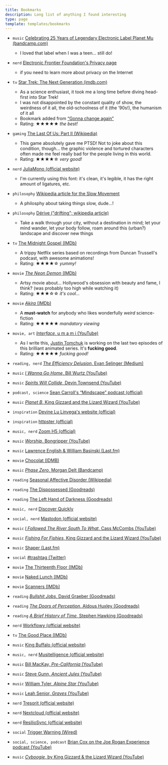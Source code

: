 ```yaml
---
title: Bookmarks
description: Long list of anything I found interesting
type: page
template: templates/bookmarks
---
```


- `music` [Celebrating 25 Years of Legendary Electronic Label Planet Mu (bandcamp.com)](https://daily.bandcamp.com/label-profile/planet-mu-25th-anniversary-guide)
  - I loved that label when I was a teen... still do!

- `nerd` [Electronic Frontier Foundation's Privacy page](https://www.eff.org/issues/privacy)
  - if you need to learn more about privacy on the Internet

- `tv` [Star Trek: The Next Generation (imdb.com)](https://www.imdb.com/title/tt0092455/reference)
  - As a science enthusiast, it took me a long time before diving head-first into Star Trek!
  - I was not disappointed by the constant quality of show, the weirdness of it all, the old-schoolness of it (the ’90s!), the humanism of it all
  - Bookmark added from [“Gonna change again”](/blog/2020/11/17/gonna-change-again)
  - Rating: ★★★★★ _the best!_

- `gaming` [The Last Of Us: Part II (Wikipedia)](https://en.wikipedia.org/wiki/The_Last_of_Us_Part_II)
  - This game absolutely gave me PTSD! Not to joke about this condition, though... the graphic violence and tortured characters often made me feel really bad for the people living in this world.
  - Rating: ★★★★☆ _very good!_

- `nerd` [JuliaMono (official website)](https://juliamono.netlify.app)
  - I'm currently using this font: it's clean, it's legible, it has the right amount of ligatures, etc.

- `philosophy` [Wikipedia article for the Slow Movement](https://www.slowmovement.com/)
  - A philosphy about taking things slow, dude...!

- `philosophy` [Dérive ("drifting"; wikipedia article)](https://en.wikipedia.org/wiki/D%C3%A9rive)
  - Take a walk through your city, without a destination in mind; let your mind wander, let your body follow, roam around this (urban?) landscape and discover new things

- `tv` [The Midnight Gospel (IMDb)](https://www.imdb.com/title/tt11639414/reference)
  - A trippy Netflix series based on recordings from Duncan Trussell's podcast, with awesome animations!
  - Rating: ★★★★☆ _yummy!_

- `movie` [_The Neon Demon_ (IMDb)](https://www.imdb.com/title/tt1974419)
  - Artsy movie about... Hollywood's obsession with beauty and fame, I think? (was probably too high while watching it)
  - Rating: ★★★☆☆ _it's cool..._

- `movie` [_Akira_ (IMDb)](https://www.imdb.com/title/tt0094625)
  - A **must-watch** for anybody who likes wonderfully _weird_ science-fiction
  - Rating: ★★★★★ _mandatory viewing_

- `movie, art` [_Interface_, u m a m i (YouTube)](https://www.youtube.com/watch?v=b_V-VJQT6pM)
  - As I write this, [Justin Tomchuk](https://justintomchuk.com/) is working on the last two episodes of this brilliant animated series. It's **fucking good**.
  - Rating: ★★★★★ _fucking good!_

- `reading, nerd` [_The Efficiency Delusion_, Evan Selinger (Medium)](https://onezero.medium.com/the-efficiency-delusion-f6a97241e1e1)
- `music` [_I Wanna Go Home_, Bill Wurtz (YouTube)](https://www.youtube.com/watch?v=vjUOJEXiX3g)
- `music` [_Spirits Will Collide_, Devin Townsend (YouTube)](https://www.youtube.com/watch?v=AdHJurX0yVA)
- `podcast, science` [Sean Carroll's “Mindscape” podcast (official)](https://www.preposterousuniverse.com/podcast/)
- `music` [_Planet B_, King Gizzard and the Lizard Wizard (YouTube)](https://www.youtube.com/watch?v=qtTi_uyYynA)
- `inspiration` [Devine Lu Linvega's website (official)](https://wiki.xxiivv.com/#home)
- `inspiration` [httpster (official)](http://httpster.net)
- `music, nerd` [Zoom H5 (official)](https://www.zoom-na.com/products/field-video-recording/field-recording/zoom-h5-handy-recorder)
- `music` [_Worship_, Bongripper (YouTube)](https://www.youtube.com/watch?v=drzzGClaEKU)
- `music` [Lawrence English & William Basinski (Last.fm)](https://www.last.fm/music/William+Basinski+%252B+Lawrence+English)
- `movie` [Chocolat (IDMB)](https://www.imdb.com/title/tt0241303)
- `music` [_Phase Zero_, Morgan Delt (Bandcamp)](https://morgandelt.bandcamp.com/album/phase-zero)
- `reading` [Seasonal Affective Disorder (Wikipedia)](https://en.wikipedia.org/wiki/Seasonal_affective_disorder)
- `reading` [The Dispossessed (Goodreads)](https://www.goodreads.com/book/show/13651.The_Dispossessed)
- `reading` [The Left Hand of Darkness (Goodreads)](https://www.goodreads.com/book/show/18423.The_Left_Hand_of_Darkness)
- `music, nerd` [Discover Quickly](https://discoverquickly.com)
- `social, nerd` [Mastodon (official website)](https://joinmastodon.org/)
- `music` [_I Followed The River South To What_, Cass McCombs (YouTube)](https://www.youtube.com/watch?v=zDU76HfuaBY)
- `music` [_Fishing For Fishies_, King Gizzard and the Lizard Wizard (YouTube)](https://www.youtube.com/watch?v=beIDKFwXam0)
- `music` [Shaper (Last.fm)](https://www.last.fm/music/Shaper)
- `social` [#trashtag (Twitter)](https://twitter.com/search?q=%23trashtag)
- `movie` [The Thirteenth Floor (IMDb)](https://www.imdb.com/title/tt0139809)
- `movie` [Naked Lunch (IMDb)](https://www.imdb.com/title/tt0102511)
- `movie` [Scanners (IMDb)](https://www.imdb.com/title/tt0081455)
- `reading` [_Bullshit Jobs_, David Graeber (Goodreads)](https://www.goodreads.com/book/show/34466958-bullshit-jobs)
- `reading` [_The Doors of Perception_, Aldous Huxley (Goodreads)](https://www.goodreads.com/book/show/3188964-the-doors-of-perception)
- `reading` [_A Brief History of Time_, Stephen Hawking (Goodreads)](https://www.goodreads.com/book/show/3869.A_Brief_History_of_Time)
- `nerd` [Workflowy (official website)](https://workflowy.com/)
- `tv` [The Good Place (IMDb)](https://www.imdb.com/title/tt4955642/)
- `music` [King Buffalo (official website)](https://kingbuffalo.com/)
- `music, nerd` [Musitelligence (official website)](https://musitelligence.com)
- `music` [Bill MacKay, _Pre-California_ (YouTube)](https://www.youtube.com/watch?v=wxMq8wu7nmg)
- `music` [Steve Gunn, _Ancient Jules_ (YouTube)](https://www.youtube.com/watch?v=W79x_WuvQ5Y)
- `music` [William Tyler, _Alpine Star_ (YouTube)](https://www.youtube.com/watch?v=WDuSevWPnCA)
- `music` [Leah Senior, _Graves_ (YouTube)](https://www.youtube.com/watch?v=-R30wogqnhU)
- `nerd` [Tresorit (official website)](https://tresorit.com)
- `nerd` [Nextcloud (official website)](https://nextcloud.com/)
- `nerd` [ResilioSync (official website)](https://www.resilio.com/individuals/)
- `social` [Trigger Warning (Wired)](https://www.wired.com/story/trigger-warning-netflix-hosted-shows/)
- `social, science, podcast` [Brian Cox on the Joe Rogan Experience podcast (YouTube)](https://www.youtube.com/watch?v=wieRZoJSVtw)
- `music` [_Cyboogie_, by King Gizzard & the Lizard Wizard (YouTube)](https://www.youtube.com/watch?v=_un9PYsE1_g)
